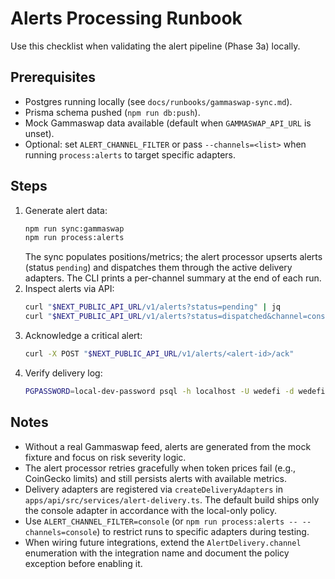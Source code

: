 # Alerts Processing Runbook

Use this checklist when validating the alert pipeline (Phase 3a) locally.

## Prerequisites
- Postgres running locally (see `docs/runbooks/gammaswap-sync.md`).
- Prisma schema pushed (`npm run db:push`).
- Mock Gammaswap data available (default when `GAMMASWAP_API_URL` is unset).
- Optional: set `ALERT_CHANNEL_FILTER` or pass `--channels=<list>` when running `process:alerts` to target specific adapters.

## Steps
1. Generate alert data:
   ```bash
   npm run sync:gammaswap
   npm run process:alerts
   ```
   The sync populates positions/metrics; the alert processor upserts alerts (status `pending`) and dispatches them through the active delivery adapters. The CLI prints a per-channel summary at the end of each run.
2. Inspect alerts via API:
   ```bash
   curl "$NEXT_PUBLIC_API_URL/v1/alerts?status=pending" | jq
   curl "$NEXT_PUBLIC_API_URL/v1/alerts?status=dispatched&channel=console" | jq
   ```
3. Acknowledge a critical alert:
   ```bash
   curl -X POST "$NEXT_PUBLIC_API_URL/v1/alerts/<alert-id>/ack"
   ```
4. Verify delivery log:
   ```bash
   PGPASSWORD=local-dev-password psql -h localhost -U wedefi -d wedefi -c 'SELECT channel, metadata FROM "AlertDelivery" ORDER BY "createdAt" DESC LIMIT 5;'
   ```

## Notes
- Without a real Gammaswap feed, alerts are generated from the mock fixture and focus on risk severity logic.
- The alert processor retries gracefully when token prices fail (e.g., CoinGecko limits) and still persists alerts with available metrics.
- Delivery adapters are registered via `createDeliveryAdapters` in `apps/api/src/services/alert-delivery.ts`. The default build ships only the console adapter in accordance with the local-only policy.
- Use `ALERT_CHANNEL_FILTER=console` (or `npm run process:alerts -- --channels=console`) to restrict runs to specific adapters during testing.
- When wiring future integrations, extend the `AlertDelivery.channel` enumeration with the integration name and document the policy exception before enabling it.
